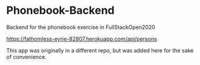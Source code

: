 # Phonebook-Backend
Backend for the phonebook exercise in FullStackOpen2020

https://fathomless-eyrie-82807.herokuapp.com/api/persons

This app was originally in a different repo, but was added here for the sake of convenience.
